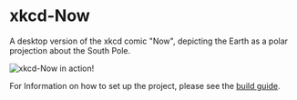 # xkcd-Now
A desktop version of the xkcd comic "Now", depicting the Earth as a polar projection about the South Pole.

![xkcd-Now in action!](http://i.imgur.com/mLeOj63.png)

For Information on how to set up the project, please see the [build guide](https://github.com/BruceJohnJennerLawso/xkcd-Now/wiki/Build-Guide).

